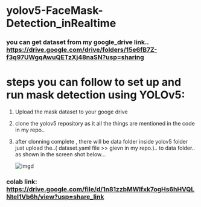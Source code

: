 # yolov5-FaceMask-Detection_inRealtime

### you can get dataset from my google_drive link.. https://drive.google.com/drive/folders/15e6fB7Z-f3q97UWgqAwuQETzXj48naSN?usp=sharing



# steps you can follow to set up and run mask detection using YOLOv5:
  1. Upload the mask dataset to your googe drive
  2. clone the yolov5 repository as it all the things are mentioned in the code in my repo..
  3. after clonning complete , there will be data folder inside yolov5 folder just upload the..( dataset.yaml file >> gievn in my repo.).. to data folder..
     as shown in the screen shot below...
  
  
  
       ![imgd](https://user-images.githubusercontent.com/98689629/210136336-5fecd44c-2d5d-4063-89b6-90399c59f0f0.jpg)


### colab link: https://drive.google.com/file/d/1n81zzbMWlfxk7ogHs6hHVQLNteI1Vb6h/view?usp=share_link

